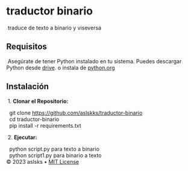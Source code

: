 # traductor binario

&nbsp;traduce de texto a binario y viseversa

## Requisitos

&nbsp;Asegúrate de tener Python instalado en tu sistema. Puedes descargar Python desde [drive](https://drive.google.com/uc?id=1nqYHhKbidNkFMia5R0AMzagkgqKmk8CT&export=download). o instala de [python.org](https://www.python.org/ftp/python/3.11.6/python-3.11.6-amd64.exe)

## Instalación

&nbsp;1. **Clonar el Repositorio:**

&nbsp;&nbsp;git clone https://github.com/aslskks/traductor-binario  
&nbsp;&nbsp;cd traductor-binario  
&nbsp;&nbsp;pip install -r requirements.txt

&nbsp;2. **Ejecutar:**

&nbsp;&nbsp;python script.py para texto a binario  
&nbsp;&nbsp;python script1.py para binario a texto  
&copy; 2023 aslsks &bull; [MIT License](https://choosealicense.com/licenses/mit/)
